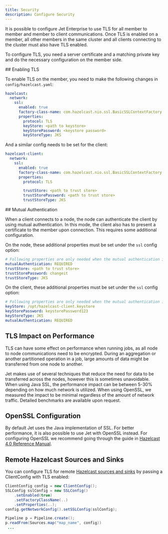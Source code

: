 ```yaml
---
title: Security
description: Configure Security
---
```


It is possible to configure Jet Enterprise to use TLS for all member to
member and member to client communications. Once TLS is enabled on a
member, all other members in the same cluster and all clients connecting
to the cluster must also have TLS enabled.

To configure TLS, you need a server certificate and a matching private
key and do the necessary configuration on the member side.

## Enabling TLS

To enable TLS on the member, you need to make the following changes
in `config/hazelcast.yaml`:

```yaml
hazelcast:
  network:
    ssl:
      enabled: true
      factory-class-name: com.hazelcast.nio.ssl.BasicSSLContextFactory
      properties:
        protocol: TLS
        keyStore: <path to keystore>
        keyStorePassword: <keystore password>
        keyStoreType: JKS
```

And a similar config needs to be set for the client:

```yaml
hazelcast-client:
  network:
    ssl:
      enabled: true
      factory-class-name: com.hazelcast.nio.ssl.BasicSSLContextFactory
      properties:
        protocol: TLS

        trustStore: <path to trust store>
        trustStorePassword: <path to trust store>
        trustStoreType: JKS
```

## Mutual Authentication

When a client connects to a node, the node can authenticate the client
by using mutual authentication. In this mode, the client also has to
present a certificate to the member upon connection. This requires some
additional configuration.

On the node, these additional properties must be set under the `ssl`
config option:

```yaml
# Following properties are only needed when the mutual authentication is used.
mutualAuthentication: REQUIRED
trustStore: <path to trust store>
trustStorePassword: changeit
trustStoreType: JKS
```

On the client, these additional properties must be set under the `ssl`
config option:

```yaml
# Following properties are only needed when the mutual authentication is used.
keyStore: /opt/hazelcast-client.keystore
keyStorePassword: keystorePassword123
keyStoreType: JKS
mutualAuthentication: REQUIRED
```

## TLS Impact on Performance

TLS can have some effect on performance when running jobs, as all node
to node communications need to be encrypted. During an aggregation or
another partitioned operation in a job, large amounts of data might be
transferred from one node to another.

Jet makes use of several techniques that reduce the need for data to be
transferred across the nodes, however this is sometimes unavoidable.
When using Java SSL, the performance impact can be between 5-30%
depending on how much network is utilized. When using OpenSSL, we
measured the impact to be minimal regardless of the amount of network
traffic. Detailed benchmarks are available upon request.

## OpenSSL Configuration

By default Jet uses the Java implementation of SSL. For better
performance, it is also possible to use Jet with OpenSSL instead. For
configuring OpenSSL we recommend going through the guide in
[Hazelcast 4.0 Reference Manual](https://docs.hazelcast.org/docs/4.0/manual/html-single/index.html#integrating-openssl-boringssl).

## Remote Hazelcast Sources and Sinks

You can configure TLS for remote [Hazelcast sources and sinks](../api/sources-sinks#imap)
by passing a ClientConfig with TLS enabled:

```java
ClientConfig config = new ClientConfig();
SSLConfig sslConfig = new SSLConfig()
    .setEnabled(true)
    .setFactoryClassName(..)
    .setProperties(..);
config.getNetworkConfig().setSSLConfig(sslConfig);

Pipeline p = Pipeline.create();
p.readFrom(Sources.map("map_name", config))
 ...
```
